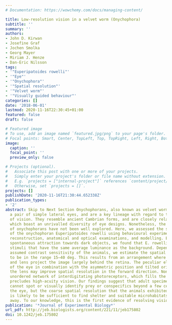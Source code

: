 ```yaml
---
# Documentation: https://wowchemy.com/docs/managing-content/

title: Low­-resolution vision in a velvet worm (Onychophora)
subtitle: ''
summary: ''
authors:
- John D. Kirwan
- Josefine Graf
- Jochen Smolka
- Georg Mayer
- Miriam J. Henze
- Dan-Eric Nilsson
tags:
- '"Euperipatoides rowelli"'
- '"Eye"'
- '"Onychophora"'
- '"Spatial resolution"'
- '"Velvet worm"'
- '"Visually guided behaviour"'
categories: []
date: '2018-06-01'
lastmod: 2020-11-16T22:30:45+01:00
featured: false
draft: false

# Featured image
# To use, add an image named `featured.jpg/png` to your page's folder.
# Focal points: Smart, Center, TopLeft, Top, TopRight, Left, Right, BottomLeft, Bottom, BottomRight.
image:
  caption: ''
  focal_point: ''
  preview_only: false

# Projects (optional).
#   Associate this post with one or more of your projects.
#   Simply enter your project's folder or file name without extension.
#   E.g. `projects = ["internal-project"]` references `content/project/deep-learning/index.md`.
#   Otherwise, set `projects = []`.
projects: []
publishDate: '2020-11-16T21:30:44.652338Z'
publication_types:
- '2'
abstract: Skip to Next Section Onychophorans, also known as velvet worms, possess
  a pair of simple lateral eyes, and are a key lineage with regard to the evolution
  of vision. They resemble ancient Cambrian forms, and are closely related to arthropods,
  which boast an unrivalled diversity of eye designs. Nonetheless, the visual capabilities
  of onychophorans have not been well explored. Here, we assessed the spatial resolution
  of the onychophoran Euperipatoides rowelli using behavioural experiments, three-dimensional
  reconstruction, anatomical and optical examinations, and modelling. Exploiting their
  spontaneous attraction towards dark objects, we found that E. rowelli can resolve
  stimuli that have the same average luminance as the background. Depending on the
  assumed contrast sensitivity of the animals, we estimate the spatial resolution
  to be in the range 15–40 deg. This results from an arrangement where the cornea
  and lens project the image largely behind the retina. The peculiar ellipsoid shape
  of the eye in combination with the asymmetric position and tilted orientation of
  the lens may improve spatial resolution in the forward direction. Nonetheless, the
  unordered network of interdigitating photoreceptors, which fills the whole eye chamber,
  precludes high-acuity vision. Our findings suggest that adult specimens of E. rowelli
  cannot spot or visually identify prey or conspecifics beyond a few centimetres from
  the eye, but the coarse spatial resolution that the animals exhibited in our experiments
  is likely to be sufficient to find shelter and suitable microhabitats from further
  away. To our knowledge, this is the first evidence of resolving vision in an onychophoran.
publication: '*Journal of Experimental Biology*'
url_pdf: http://jeb.biologists.org/content/221/11/jeb175802
doi: 10.1242/jeb.175802
---
```


